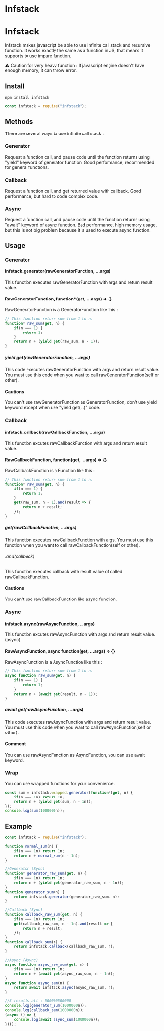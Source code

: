 Infstack
=================

# Infstack
Infstack makes javascript be able to use infinite call stack and recursive function.
It works exactly the same as a function in JS,
that means it supports to use impure function.   
   
⚠️ Caution for very heavy function : If javascript engine doesn't have enough memory, it can throw error.

## Install
```bash
npm install infstack
```
```js
const infstack = require("infstack");
```


## Methods
There are several ways to use infinite call stack :
### Generator
Request a function call, and pause code until the function returns using "yield" keyword of generator function.
Good performance, recommended for general functions.
### Callback
Request a function call, and get returned value with callback. Good performance, but hard to code complex code.
### Async
Request a function call, and pause code until the function returns using "await" keyword of async function.
Bad performance, high memory usage, but this is not big problem because it is used to execute async function.


## Usage

### Generator
#### infstack.generator(rawGeneratorFunction, ...args)
This function executes rawGeneratorFunction with args and return result value.
#### RawGeneratorFunction, function*(get, ...args) => {}
RawGeneratorFunction is a GeneratorFunction like this :
```js
// This function return sum from 1 to n.
function* raw_sum(get, n) {
    if(n === 1) {
        return 1;
    }
    return n + (yield get(raw_sum, n - 1));
}
```
##### yield get(rawGeneratorFunction, ...args)
This code executes rawGeneratorFunction with args and return result value.
You must use this code when you want to call rawGeneratorFunction(self or other).
#### Cautions
You can't use rawGeneratorFunction as GeneratorFunction, don't use yield keyword except when use "yield get(...)" code.

### Callback
#### infstack.callback(rawCallbackFunction, ...args)
This function excutes rawCallbackFunction with args and return result value.
#### RawCallbackFunction, function(get, ...args) => {}
RawCallbackFunction is a Function like this :
```js
// This function return sum from 1 to n.
function* raw_sum(get, n) {
    if(n === 1) {
        return 1;
    }
    get(raw_sum, n - 1).and(result => {
        return n + result;
    });
}
```
##### get(rawCallbackFunction, ...args)
This function executes rawCallbackFunction with args.
You must use this function when you want to call rawCallbackFunction(self or other).
###### .and(callback)
This function executes callback with result value of called rawCallbackFunction.
#### Cautions
You can't use rawCallbackFunction like async function.

### Async
#### infstack.async(rawAsyncFunction, ...args)
This function excutes rawAsyncFunction with args and return result value. (async)
#### RawAsyncFunction, async function(get, ...args) => {}
RawAsyncFunction is a AsyncFunction like this :
```js
// This function return sum from 1 to n.
async function raw_sum(get, n) {
    if(n === 1) {
        return 1;
    }
    return n + (await get(result, n - 1));
}
```
##### await get(rawAsyncFunction, ...args)
This code executes rawAsyncFunction with args and return result value.
You must use this code when you want to call rawAsyncFunction(self or other).
#### Comment
You can use rawAsyncFunction as AsyncFunction, you can use await keyword.

### Wrap
You can use wrapped functions for your convenience.
```js
const sum = infstack.wrapped.generator(function*(get, n) {
    if(n === 1n) return 1n;
    return n + (yield get(sum, n - 1n));
});
console.log(sum(1000000n));
```

## Example
```js
const infstack = require("infstack");

function normal_sum(n) {
    if(n === 1n) return 1n;
    return n + normal_sum(n - 1n);
}

//Generator (Sync)
function* generator_raw_sum(get, n) {
    if(n === 1n) return 1n;
    return n + (yield get(generator_raw_sum, n - 1n));
}
function generator_sum(n) {
    return infstack.generator(generator_raw_sum, n);
}

//Callback (Sync)
function callback_raw_sum(get, n) {
    if(n === 1n) return 1n;
    get(callback_raw_sum, n - 1n).and(result => {
        return n + result;
    });
}
function callback_sum(n) {
    return infstack.callback(callback_raw_sum, n);
}

//Async (Async)
async function async_raw_sum(get, n) {
    if(n === 1n) return 1n;
    return n + (await get(async_raw_sum, n - 1n));
}
async function async_sum(n) {
    return await infstack.async(async_raw_sum, n);
}

//3 results all : 500000500000
console.log(generator_sum(1000000n));
console.log(callback_sum(1000000n));
(async () => {
    console.log(await async_sum(1000000n));
})();
```

